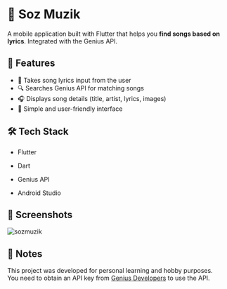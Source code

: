 # 🎵 Soz Muzik

A mobile application built with Flutter that helps you **find songs based on lyrics**. Integrated with the Genius API.

## 🚀 Features

- 🎤 Takes song lyrics input from the user
- 🔍 Searches Genius API for matching songs
- 🎧 Displays song details (title, artist, lyrics, images)
- 🖤 Simple and user-friendly interface

## 🛠️ Tech Stack

- Flutter
- Dart

- Genius API
- Android Studio

## 📸 Screenshots
![sozmuzik](https://github.com/user-attachments/assets/97803f4a-a8ea-480f-bdb1-cf1ce973977d)

## 📌 Notes

This project was developed for personal learning and hobby purposes.  
You need to obtain an API key from [Genius Developers](https://genius.com/developers) to use the API.


